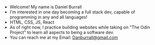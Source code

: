 - Welcome! My name is Daniel Burrall
- I'm interested in one day becoming a full stack dev, capable of programming in any and all languages! 
- HTML, CSS, JS, React
- As of right now, I practice building websites while taking on "The Odin Project" to learn all aspects to being a software dev.
- You can reach me at my Email: Danburrall@gmail.com 

<!---
Dburrall/Dburrall is a ✨ special ✨ repository because its `README.md` (this file) appears on your GitHub profile.
You can click the Preview link to take a look at your changes.
--->
